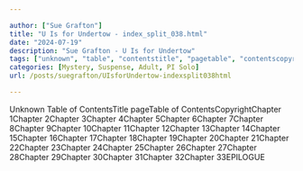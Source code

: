 ```yaml
---

author: ["Sue Grafton"]
title: "U Is for Undertow - index_split_038.html"
date: "2024-07-19"
description: "Sue Grafton - U Is for Undertow"
tags: ["unknown", "table", "contentstitle", "pagetable", "contentscopyrightchapter"]
categories: [Mystery, Suspense, Adult, PI Solo]
url: /posts/suegrafton/UIsforUndertow-indexsplit038html

---
```



Unknown
Table of ContentsTitle pageTable of ContentsCopyrightChapter 1Chapter 2Chapter 3Chapter 4Chapter 5Chapter 6Chapter 7Chapter 8Chapter 9Chapter 10Chapter 11Chapter 12Chapter 13Chapter 14Chapter 15Chapter 16Chapter 17Chapter 18Chapter 19Chapter 20Chapter 21Chapter 22Chapter 23Chapter 24Chapter 25Chapter 26Chapter 27Chapter 28Chapter 29Chapter 30Chapter 31Chapter 32Chapter 33EPILOGUE

